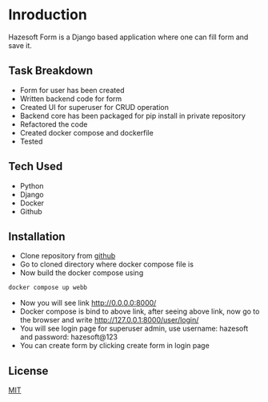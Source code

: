 # Inroduction

Hazesoft Form is a Django based application where one can fill form and save it.

## Task Breakdown
- Form for user has been created
- Written backend code for form
- Created UI for superuser for CRUD operation
- Backend core has been packaged for pip install in private repository
- Refactored the code
- Created docker compose and dockerfile
- Tested

## Tech Used
- Python
- Django
- Docker
- Github

## Installation
- Clone repository from [github](https://github.com/prajwal-stha/technical-assessment-python.git)
- Go to cloned directory where docker compose file is
- Now build the docker compose using 
```bash
docker compose up webb
```
- Now you will see link http://0.0.0.0:8000/
- Docker compose is bind to above link, after seeing above link, now go to the browser and write http://127.0.0.1:8000/user/login/
- You will see login page for superuser admin, use username: hazesoft and password: hazesoft@123
- You can create form by clicking create form in login page


## License

[MIT](https://choosealicense.com/licenses/mit/)